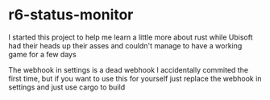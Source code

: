 # r6-status-monitor

I started this project to help me learn a little more about rust while Ubisoft had their heads up their asses 
and couldn't manage to have a working game for a few days


The webhook in settings is a dead webhook I accidentally commited the first time, but if you want to use this for yourself just replace the webhook in settings and just use cargo to build
